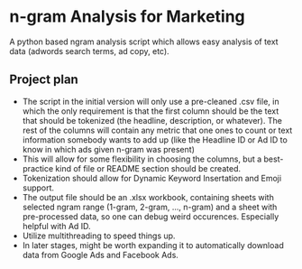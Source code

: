 # n-gram Analysis for Marketing
A python based ngram analysis script which allows easy analysis of text data (adwords search terms, ad copy, etc).

## Project plan
* The script in the initial version will only use a pre-cleaned .csv file, in which the only requirement is that
the first column should be the text that should be tokenized (the headline, description, or whatever). The rest
of the columns will contain any metric that one ones to count or text information somebody wants to add up 
(like the Headline ID or Ad ID to know in which ads given n-gram was present)
 * This will allow for some flexibility in choosing the columns, but a best-practice kind of file or README
 section should be created.
 * Tokenization should allow for Dynamic Keyword Insertation and Emoji support.
* The output file should be an .xlsx workbook, containing sheets with selected ngram range (1-gram, 2-gram, ..., n-gram)
and a sheet with pre-processed data, so one can debug weird occurences. Especially helpful with Ad ID.
* Utilize multithreading to speed things up.
* In later stages, might be worth expanding it to automatically download data from Google Ads and Facebook Ads.

